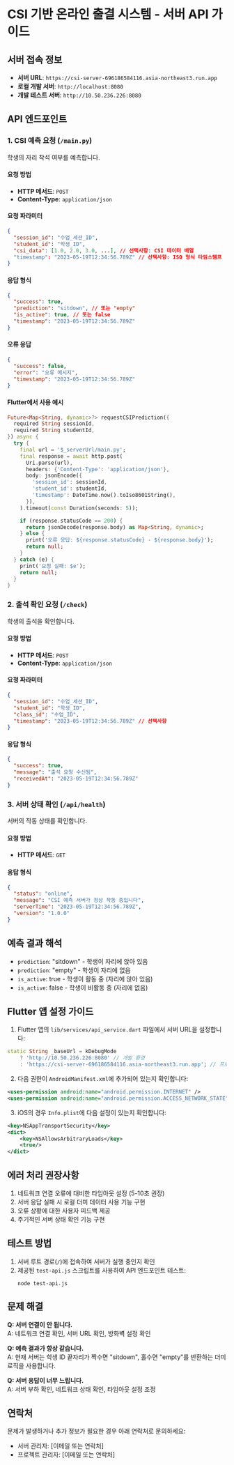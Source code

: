 # CSI 기반 온라인 출결 시스템 - 서버 API 가이드

## 서버 접속 정보

- **서버 URL**: `https://csi-server-696186584116.asia-northeast3.run.app`
- **로컬 개발 서버**: `http://localhost:8080`
- **개발 테스트 서버**: `http://10.50.236.226:8080`

## API 엔드포인트

### 1. CSI 예측 요청 (`/main.py`)

학생의 자리 착석 여부를 예측합니다.

#### 요청 방법

- **HTTP 메서드**: `POST`
- **Content-Type**: `application/json`

#### 요청 파라미터

```json
{
  "session_id": "수업_세션_ID",
  "student_id": "학생_ID",
  "csi_data": [1.0, 2.0, 3.0, ...], // 선택사항: CSI 데이터 배열
  "timestamp": "2023-05-19T12:34:56.789Z" // 선택사항: ISO 형식 타임스탬프
}
```

#### 응답 형식

```json
{
  "success": true,
  "prediction": "sitdown", // 또는 "empty"
  "is_active": true, // 또는 false
  "timestamp": "2023-05-19T12:34:56.789Z"
}
```

#### 오류 응답

```json
{
  "success": false,
  "error": "오류 메시지",
  "timestamp": "2023-05-19T12:34:56.789Z"
}
```

#### Flutter에서 사용 예시

```dart
Future<Map<String, dynamic>?> requestCSIPrediction({
  required String sessionId,
  required String studentId,
}) async {
  try {
    final url = '$_serverUrl/main.py';
    final response = await http.post(
      Uri.parse(url),
      headers: {'Content-Type': 'application/json'},
      body: jsonEncode({
        'session_id': sessionId,
        'student_id': studentId,
        'timestamp': DateTime.now().toIso8601String(),
      }),
    ).timeout(const Duration(seconds: 5));

    if (response.statusCode == 200) {
      return jsonDecode(response.body) as Map<String, dynamic>;
    } else {
      print('오류 응답: ${response.statusCode} - ${response.body}');
      return null;
    }
  } catch (e) {
    print('요청 실패: $e');
    return null;
  }
}
```

### 2. 출석 확인 요청 (`/check`)

학생의 출석을 확인합니다.

#### 요청 방법

- **HTTP 메서드**: `POST`
- **Content-Type**: `application/json`

#### 요청 파라미터

```json
{
  "session_id": "수업_세션_ID",
  "student_id": "학생_ID",
  "class_id": "수업_ID",
  "timestamp": "2023-05-19T12:34:56.789Z" // 선택사항
}
```

#### 응답 형식

```json
{
  "success": true,
  "message": "출석 요청 수신됨",
  "receivedAt": "2023-05-19T12:34:56.789Z"
}
```

### 3. 서버 상태 확인 (`/api/health`)

서버의 작동 상태를 확인합니다.

#### 요청 방법

- **HTTP 메서드**: `GET`

#### 응답 형식

```json
{
  "status": "online",
  "message": "CSI 예측 서버가 정상 작동 중입니다",
  "serverTime": "2023-05-19T12:34:56.789Z",
  "version": "1.0.0"
}
```

## 예측 결과 해석

- `prediction`: "sitdown" - 학생이 자리에 앉아 있음
- `prediction`: "empty" - 학생이 자리에 없음
- `is_active`: true - 학생이 활동 중 (자리에 앉아 있음)
- `is_active`: false - 학생이 비활동 중 (자리에 없음)

## Flutter 앱 설정 가이드

1. Flutter 앱의 `lib/services/api_service.dart` 파일에서 서버 URL을 설정합니다:

```dart
static String _baseUrl = kDebugMode
    ? 'http://10.50.236.226:8080' // 개발 환경
    : 'https://csi-server-696186584116.asia-northeast3.run.app'; // 프로덕션 환경
```

2. 다음 권한이 `AndroidManifest.xml`에 추가되어 있는지 확인합니다:

```xml
<uses-permission android:name="android.permission.INTERNET" />
<uses-permission android:name="android.permission.ACCESS_NETWORK_STATE" />
```

3. iOS의 경우 `Info.plist`에 다음 설정이 있는지 확인합니다:

```xml
<key>NSAppTransportSecurity</key>
<dict>
    <key>NSAllowsArbitraryLoads</key>
    <true/>
</dict>
```

## 에러 처리 권장사항

1. 네트워크 연결 오류에 대비한 타임아웃 설정 (5-10초 권장)
2. 서버 응답 실패 시 로컬 더미 데이터 사용 기능 구현
3. 오류 상황에 대한 사용자 피드백 제공
4. 주기적인 서버 상태 확인 기능 구현

## 테스트 방법

1. 서버 루트 경로(`/`)에 접속하여 서버가 실행 중인지 확인
2. 제공된 `test-api.js` 스크립트를 사용하여 API 엔드포인트 테스트:
   ```
   node test-api.js
   ```

## 문제 해결

**Q: 서버 연결이 안 됩니다.**  
A: 네트워크 연결 확인, 서버 URL 확인, 방화벽 설정 확인

**Q: 예측 결과가 항상 같습니다.**  
A: 현재 서버는 학생 ID 끝자리가 짝수면 "sitdown", 홀수면 "empty"를 반환하는 더미 로직을 사용합니다.

**Q: 서버 응답이 너무 느립니다.**  
A: 서버 부하 확인, 네트워크 상태 확인, 타임아웃 설정 조정

## 연락처

문제가 발생하거나 추가 정보가 필요한 경우 아래 연락처로 문의하세요:

- 서버 관리자: [이메일 또는 연락처]
- 프로젝트 관리자: [이메일 또는 연락처]
